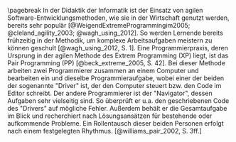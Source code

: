 \pagebreak
In der Didaktik der Informatik ist der Einsatz von agilen Software-Entwicklungsmethoden, wie sie in der Wirtschaft genutzt werden, bereits sehr populär [@WeigendExtremeProgrammingim2005; @cleland_agility_2003; @wagh_using_2012]. So werden Lernende bereits frühzeitig in der Methodik, um komplexe Arbeitsaufgaben meistern zu können geschult [@wagh_using_2012, S. 1]. Eine Programmierpraxis, deren Ursprung in der agilen Methode des Extrem Programming (XP) liegt, ist das Pair Programming (PP) [@beck_extreme_2005, S. 42].
Bei dieser Methode arbeiten zwei Programmierer zusammen an einem Computer und bearbeiten ein und dieselbe Programmieraufgabe, wobei einer der beiden der sogenannte "Driver" ist, der den Computer steuert bzw. den Code im Editor schreibt. Der andere Programmierer ist der "Navigator", dessen Aufgaben sehr vielseitig sind. So überprüft er u.a. den geschriebenen Code des "Drivers" auf mögliche Fehler. Außerdem behält er die Gesamtaufgabe im Blick und recherchiert nach Lösungsansätzen für bestehende oder aufkommende Probleme. Ein Rollentausch dieser beiden Personen erfolgt nach einem festgelegten Rhythmus. [@williams_pair_2002, S. 3ff.]
